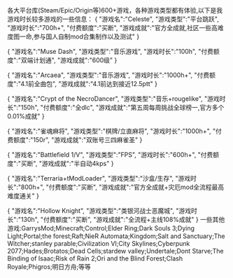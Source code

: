 各大平台库(Steam/Epic/Origin等)600+游戏，各种游戏类型都有体验,以下是我游戏时长较多游戏的一些信息：
{
    "游戏名":"Celeste",
    "游戏类型":"平台跳跃",
    "游戏时长":"700h+",
    "付费额度":"买断",
    "游戏成就":"官方全成就,社区一些高难度图一命,参与国人自制mod合集制作以及测试"
}

{
    "游戏名":"Muse Dash",
    "游戏类型":"音乐游戏",
    "游戏时长":"100h",
    "付费额度":"双端计划通",
    "游戏成就":"600级"
}

{
    "游戏名":"Arcaea",
    "游戏类型":"音乐游戏",
    "游戏时长":"1000h+",
    "付费额度":"4.1前全曲包",
    "游戏成就":"4.1前达到接近12.5ptt"
}

{
    "游戏名":"Crypt of the NecroDancer",
    "游戏类型":"音乐+rougelike",
    "游戏时长":"150h",
    "付费额度":"全dlc",
    "游戏成就":"第五周每周挑战全球榜一,官方多个0.01%成就"
}

{
    "游戏名":"雀魂麻将",
    "游戏类型":"棋牌/立直麻将",
    "游戏时长":"1000h+",
    "付费额度":"150r",
    "游戏成就":"双账号三四麻雀圣"
}

{
    "游戏名":"Battlefield 1/V",
    "游戏类型":"FPS",
    "游戏时长":"600h+",
    "付费额度":"买断",
    "游戏成就":"半自动4kps"
}

{
    "游戏名":"Terraria+tModLoader",
    "游戏类型":"沙盒/生存",
    "游戏时长":"800h+",
    "付费额度":"买断",
    "游戏成就":"官方全成就+灾厄mod全流程最高难度通关"
}

{
    "游戏名":"Hollow Knight",
    "游戏类型":"类银河战士恶魔城",
    "游戏时长":"130h",
    "付费额度":"买断",
    "游戏成就":"全流程+主线108%成就"
}
一些其他游戏:GarrysMod;Minecraft;Control;Elder Ring;Dark Souls 3;Dying Light;Portal;the forest;Raft;NieR Automata;Kingdom;Salt and Sanctuary;The Witcher;stanley parable;Civilization VI;City Skylines;Cyberpunk 2077;Hades;Brotatos;Dead Cells;stardew valley;Undertale;Dont Starve;The Binding of Isaac;Risk of Rain 2;Ori and the Blind Forest;Clash Royale;Phigros;明日方舟;等等
